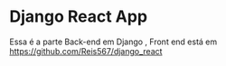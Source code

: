 # Django React App

Essa é a parte Back-end em Django , Front end está em https://github.com/Reis567/django_react